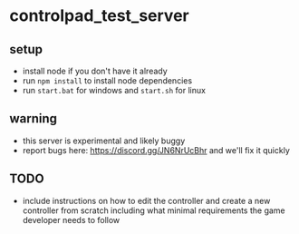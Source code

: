 # controlpad_test_server


## setup
- install node if you don't have it already
- run `npm install` to install node dependencies
- run `start.bat` for windows and `start.sh` for linux

## warning
- this server is experimental and likely buggy
- report bugs here: https://discord.gg/JN6NrUcBhr and we'll fix it quickly


## TODO
- include instructions on how to edit the controller and create a new controller from scratch including what minimal requirements the game developer needs to follow
